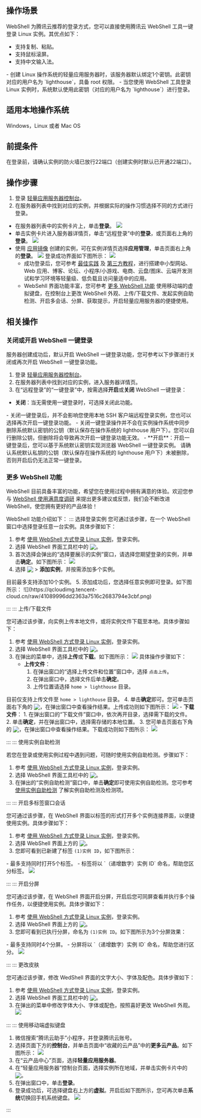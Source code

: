 ## 操作场景
WebShell 为腾讯云推荐的登录方式，您可以直接使用腾讯云 WebShell 工具一键登录 Linux 实例。其优点如下：
- 支持复制、粘贴。
- 支持鼠标滚屏。
- 支持中文输入法。


<dx-alert infotype="explain" title="">
- 创建 Linux 操作系统的轻量应用服务器时，该服务器默认绑定1个密钥。此密钥对应的用户名为 `lighthouse`，具备 root 权限。
- 当您使用 WebShell 工具登录 Linux 实例时，系统默认使用此密钥（对应的用户名为 `lighthouse`）进行登录。
</dx-alert>



## 适用本地操作系统
Windows，Linux 或者 Mac OS

## 前提条件

在登录前，请确认实例的防火墙已放行22端口（创建实例时默认已开通22端口）。

## 操作步骤

1. 登录 [轻量应用服务器控制台](https://console.cloud.tencent.com/lighthouse/instance/index)。
2. 在服务器列表中找到对应的实例，并根据实际的操作习惯选择不同的方式进行登录。
 - 在服务器列表中的实例卡片上，单击**登录**。
![](https://main.qcloudimg.com/raw/ad83b4066ea56c22ca1593a6ab808ff0.png)
 - 单击实例卡片进入服务器详情页，单击“远程登录”中的**登录**，或页面右上角的**登录**。
![](https://qcloudimg.tencent-cloud.cn/raw/3e8481c4aaffde30c8afb5921dbda1f3.png)
 - 使用 [应用镜像](https://cloud.tencent.com/document/product/1207/44361#appOS) 创建的实例，可在实例详情页选择**应用管理**，单击页面右上角的**登录**。
![](https://qcloudimg.tencent-cloud.cn/raw/5ce9b1c13518ec9d17b6fa5a79a9f6cd.png)
登录成功界面如下图所示：
![](https://qcloudimg.tencent-cloud.cn/raw/c35791160e39774e72a7f0b1cc25f8b2.png)
    - 成功登录后，您可参考 [最佳实践](https://cloud.tencent.com/document/product/1207/45116) 及 [第三方教程](https://cloud.tencent.com/document/product/1207/58793)，进行搭建中小型网站、Web 应用、博客、论坛、小程序/小游戏、电商、云盘/图床、云端开发测试和学习环境等轻量级、低负载且访问量适中的应用。
    - WebSehll 界面功能丰富，您可参考 [更多 WebShell 功能](#wedShellWork) 使用移动端的虚拟键盘，在控制台上更改 WebShell 外观、上传/下载文件、发起实例自助检测、开启多会话、分屏、获取提示，开启轻量应用服务器的便捷使用。

## 相关操作
### 关闭或开启 WebShell 一键登录


<dx-alert infotype="explain" title="">
服务器创建成功后，默认开启 WebShell 一键登录功能，您可参考以下步骤进行关闭或再次开启 WebShell 一键登录功能。
</dx-alert>


1. 登录 [轻量应用服务器控制台](https://console.cloud.tencent.com/lighthouse/instance/index)。
2. 在服务器列表中找到对应的实例，进入服务器详情页。
3. 在“远程登录”的“一键登录”中，按需选择**开启**或**关闭** WebShell 一键登录：
 - **关闭**：当无需使用一键登录时，可选择关闭此功能。
<dx-alert infotype="notice" title="">
- 关闭一键登录后，并不会影响您使用本地 SSH 客户端远程登录实例，您也可以选择再次开启一键登录功能。
- 关闭一键登录操作并不会在实例操作系统中同步删除系统默认密钥的公钥（默认保存在操作系统的 lighthouse 用户下）。您可以自行删除公钥，但删除将会导致再次开启一键登录功能无效。
</dx-alert>
 - **开启**：开启一键登录后，您可以基于系统默认密钥实现浏览器 WebShell 一键登录实例。
<dx-alert infotype="notice" title="">
请确认系统默认私钥的公钥（默认保存在操作系统的 lighthouse 用户下）未被删除，否则开启后仍无法正常一键登录。
</dx-alert>



### 更多 WebShell 功能[](id:wedShellWork)

WebShell 目前具备丰富的功能，希望您在使用过程中拥有满意的体验。欢迎您参与 [WebShell 使用满意度调研](https://wj.qq.com/s2/10389082/ca3a/) 来提出更多建议或反馈，我们会不断改进 WebShell，使您拥有更好的产品体验！

WebShell 功能介绍如下：
<dx-accordion>
::: 选择登录实例[](id:choose)
您可通过该步骤，在一个 WebShell 窗口中选择登录任意一台实例。具体步骤如下：

1. 参考 [使用 WebShell 方式登录 Linux 实例](https://cloud.tencent.com/document/product/1207/44642)，登录实例。
2. 选择 WebShell 界面工具栏中的 <img src="https://qcloudimg.tencent-cloud.cn/raw/5bb1db36d10fd49f34ecc27eda0e306a.png" style="margin:-3px 0px">。
3. 首次选择会弹出的“选择要展示的实例”窗口，请选择您期望登录的实例，并单击**确定**。如下图所示：
![](https://qcloudimg.tencent-cloud.cn/raw/ebc15cae5b84fc92dca6c8380dade5ab.png)
4. 选择 <img src="https://qcloudimg.tencent-cloud.cn/raw/5bb1db36d10fd49f34ecc27eda0e306a.png" style="margin:-3px 0px"> > **添加实例**，并按需添加多个实例。
<dx-alert infotype="explain" title="">
目前最多支持添加10个实例。
</dx-alert>
5. 添加成功后，您选择任意实例即可登录。如下图所示：
![](https://qcloudimg.tencent-cloud.cn/raw/41089996dd2363a7516c2683794e3cbf.png)



:::
::: 上传/下载文件[](id:updownload)



您可通过该步骤，向实例上传本地文件，或将实例文件下载至本地。具体步骤如下：

1. 参考 [使用 WebShell 方式登录 Linux 实例](https://cloud.tencent.com/document/product/1207/44642)，登录实例。
2. 选择 WebShell 界面工具栏中的 <img src="https://qcloudimg.tencent-cloud.cn/raw/81fbdd2c2b7cb70f17c508073496f58e.png" style="margin:-3px 0px">。
3. 在弹出的菜单中，选择**上传**或**下载**。如下图所示：
![](https://qcloudimg.tencent-cloud.cn/raw/40a90811712d7800c21f309d2971fa81.png)
具体操作步骤如下：
    - **上传文件**：
       1. 在弹出窗口的“选择上传文件和位置”窗口中，选择 `点击上传`。
       2. 在弹出窗口中，选择文件后单击**确定**。
       3. 上传位置请选择 `home > lighthouse` 目录。
    <dx-alert infotype="explain" title="">
目前仅支持上传文件至  `home > lighthouse` 目录。
  </dx-alert>
       4. 单击**确定**即可。您可单击页面右下角的 <img src="https://qcloudimg.tencent-cloud.cn/raw/a78e204de7cde3473482732c8b9fef98.png" style="margin:-3px 0px">，在弹出窗口中查看操作结果。上传成功则如下图所示：
    ![](https://qcloudimg.tencent-cloud.cn/raw/742c648fbb6191849f0f1b4ad31df288.png)
    - **下载文件**：
       1. 在弹出窗口的“下载文件”窗口中，依次再开目录，选择需下载的文件。
       2. 单击**确定**，并在弹出窗口中，选择需存储的本地位置。
       3. 您可单击页面右下角的 <img src="https://qcloudimg.tencent-cloud.cn/raw/a78e204de7cde3473482732c8b9fef98.png" style="margin:-3px 0px">，在弹出窗口中查看操作结果。下载成功则如下图所示：
   ![](https://qcloudimg.tencent-cloud.cn/raw/5e54b868de203f3dd24e4213eb9ad194.png)

:::
::: 使用实例自助检测[](id:selfCheck)

若您在登录或使用实例过程中遇到问题，可随时使用实例自助检测。步骤如下：

1. 参考 [使用 WebShell 方式登录 Linux 实例](https://cloud.tencent.com/document/product/1207/44642)，登录实例。
2. 选择 WebShell 界面工具栏中的 <img src="https://qcloudimg.tencent-cloud.cn/raw/2d3d7e693d09bb8a58d58557e4f25ff4.png" style="margin:-3px 0px">。
3. 在弹出的“实例自助检测”窗口中，单击**确定**即可使用实例自助检测。您可参考 [使用实例自助检测](https://cloud.tencent.com/document/product/1207/74704) 了解实例自助检测及检测项。


:::
::: 开启多标签窗口会话[](id:multilabel)

您可通过该步骤，在 WebShell 界面以标签的形式打开多个实例连接界面，以便捷使用实例。具体步骤如下：

1. 参考 [使用 WebShell 方式登录 Linux 实例](https://cloud.tencent.com/document/product/1207/44642)，登录实例。
2. 选择 WebShell 界面上方的 <img src="https://qcloudimg.tencent-cloud.cn/raw/fc93655617db690aecdc7b1cea0baf39.png" style="margin:-3px 0px">。
3. 您即可看到已新建了标签 `(1)实例 ID`，如下图所示：
<dx-alert infotype="explain" title="">
- 最多支持同时打开5个标签。
- 标签将以 `（递增数字）实例 ID` 命名，帮助您区分标签。
</dx-alert> <img src="https://qcloudimg.tencent-cloud.cn/raw/b978c74d0b6c127e0948de0a39716dc4.png"/>


:::
::: 开启分屏[](id:splitScreen)

您可通过该步骤，在 WebShell 界面开启分屏，开启后您可同屏查看并执行多个操作任务，以便捷使用实例。具体步骤如下：

1. 参考 [使用 WebShell 方式登录 Linux 实例](https://cloud.tencent.com/document/product/1207/44642)，登录实例。
2. 选择 WebShell 界面上方的 <img src="https://qcloudimg.tencent-cloud.cn/raw/bf17a1103ce6fa76150df87768987f79.png" style="margin:-3px 0px">。
3. 您即可看到已执行分屏，命名为 `(1)实例 ID`。如下图所示为3个分屏效果：
<dx-alert infotype="explain" title="">
- 最多支持同时4个分屏。
- 分屏将以 `（递增数字）实例 ID` 命名，帮助您进行区分。
</dx-alert> <img src="https://qcloudimg.tencent-cloud.cn/raw/4d4b2c02d5173c92fe189c358c71a29f.png"/>


:::
::: 更改皮肤[](id:changeAppearance)

您可通过该步骤，修改 WedShell 界面的文字大小、字体及配色。具体步骤如下：

1. 参考 [使用 WebShell 方式登录 Linux 实例](https://cloud.tencent.com/document/product/1207/44642)，登录实例。
2. 选择 WebShell 界面工具栏中的 <img src="https://qcloudimg.tencent-cloud.cn/raw/183be38a53180ccd705dddbb859820e3.png" style="margin:-3px 0px">。
3. 在弹出的菜单中修改字体大小、字体或配色，按照喜好更改 WebShell 外观。
![](https://qcloudimg.tencent-cloud.cn/raw/cca68be8bd34a8aa7be49387322701e5.png)



:::
::: 使用移动端虚拟键盘[](id:virtualKeyboard)


1. 微信搜索“腾讯云助手”小程序，并登录腾讯云账号。
2. 选择页面下方的**控制台**，并单击页面中“收藏的云产品”中的**更多云产品**。如下图所示：
![](https://qcloudimg.tencent-cloud.cn/raw/194d2b7f4625d0442f1546eda1bb7816.jpg)
3. 在“云产品中心”页面，选择**轻量应用服务器**。
4. 在“轻量应用服务器”控制台页面，选择实例所在地域，并单击实例卡片中的 <img src="https://qcloudimg.tencent-cloud.cn/raw/278e10214177bff2c64ae55480c99493.png" style="margin:-3px 0px">。
5. 在弹出窗口中，单击**登录**。
6. 登录成功后，可选择键盘右上方的**虚拟**。开启后如下图所示，您可再次单击**系统**切换回手机系统键盘。
![](https://qcloudimg.tencent-cloud.cn/raw/87ca1e1fb1ac9d20f664a19722a639bd.jpg)



:::
</dx-accordion>






